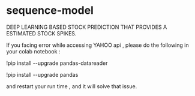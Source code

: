 # sequence-model
DEEP LEARNING BASED STOCK PREDICTION THAT PROVIDES A ESTIMATED STOCK SPIKES.

If you facing error while accessing YAHOO api , please do the following in your colab notebook : 

!pip install --upgrade pandas-datareader


!pip install --upgrade pandas

and restart your run time , and it will solve that issue.
